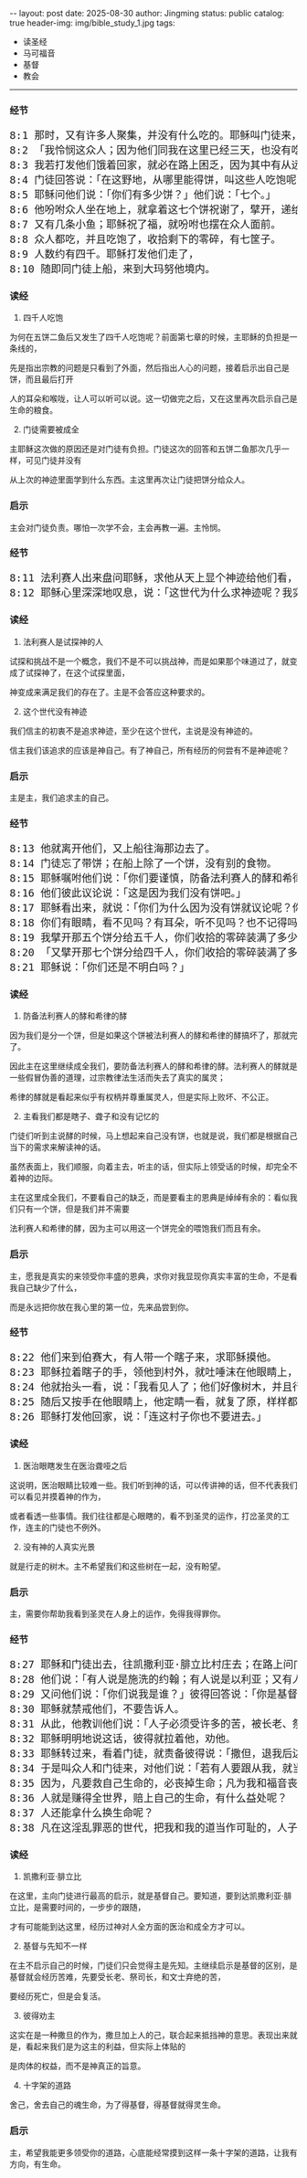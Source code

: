 --
layout:     post
date: 2025-08-30
author: Jingming
status: public
catalog: true
header-img: img/bible_study_1.jpg
tags:
- 读圣经
- 马可福音
- 基督
- 教会
---

### 经节
<pre style="font-size: 18px;">
8:1 那时，又有许多人聚集，并没有什么吃的。耶稣叫门徒来，说：
8:2 「我怜悯这众人；因为他们同我在这里已经三天，也没有吃的了。
8:3 我若打发他们饿着回家，就必在路上困乏，因为其中有从远处来的。」
8:4 门徒回答说：「在这野地，从哪里能得饼，叫这些人吃饱呢？」
8:5 耶稣问他们说：「你们有多少饼？」他们说：「七个。」
8:6 他吩咐众人坐在地上，就拿着这七个饼祝谢了，擘开，递给门徒，叫他们摆开，门徒就摆在众人面前。
8:7 又有几条小鱼；耶稣祝了福，就吩咐也摆在众人面前。
8:8 众人都吃，并且吃饱了，收拾剩下的零碎，有七筐子。
8:9 人数约有四千。耶稣打发他们走了，
8:10 随即同门徒上船，来到大玛努他境内。
</pre>
### 读经

1. 四千人吃饱

为何在五饼二鱼后又发生了四千人吃饱呢？前面第七章的时候，主耶稣的负担是一条线的，

先是指出宗教的问题是只看到了外面，然后指出人心的问题，接着启示出自己是饼，而且最后打开

人的耳朵和喉咙，让人可以听可以说。这一切做完之后，又在这里再次启示自己是生命的粮食。

2. 门徒需要被成全

主耶稣这次做的原因还是对门徒有负担。门徒这次的回答和五饼二鱼那次几乎一样，可见门徒并没有

从上次的神迹里面学到什么东西。主这里再次让门徒把饼分给众人。

### 启示

主会对门徒负责。哪怕一次学不会，主会再教一遍。主怜悯。

### 经节
<pre style="font-size: 18px;">
8:11 法利赛人出来盘问耶稣，求他从天上显个神迹给他们看，想要试探他。
8:12 耶稣心里深深地叹息，说：「这世代为什么求神迹呢？我实在告诉你们，没有神迹给这世代看。」
</pre>

### 读经

1. 法利赛人是试探神的人

试探和挑战不是一个概念，我们不是不可以挑战神，而是如果那个味道过了，就变成了试探神了，在这个试探里面，

神变成来满足我们的存在了。主是不会答应这种要求的。

2. 这个世代没有神迹

我们信主的初衷不是追求神迹，至少在这个世代，主说是没有神迹的。

信主我们该追求的应该是神自己。有了神自己，所有经历的何尝有不是神迹呢？

### 启示

主是主，我们追求主的自己。

### 经节
<pre style="font-size: 18px;">
8:13 他就离开他们，又上船往海那边去了。
8:14 门徒忘了带饼；在船上除了一个饼，没有别的食物。
8:15 耶稣嘱咐他们说：「你们要谨慎，防备法利赛人的酵和希律的酵。」
8:16 他们彼此议论说：「这是因为我们没有饼吧。」
8:17 耶稣看出来，就说：「你们为什么因为没有饼就议论呢？你们还不省悟，还不明白吗？你们的心还是愚顽吗？
8:18 你们有眼睛，看不见吗？有耳朵，听不见吗？也不记得吗？
8:19 我擘开那五个饼分给五千人，你们收拾的零碎装满了多少篮子呢？」他们说：「十二个。」
8:20 「又擘开那七个饼分给四千人，你们收拾的零碎装满了多少筐子呢？」他们说：「七个。」
8:21 耶稣说：「你们还是不明白吗？」
</pre>
### 读经

1. 防备法利赛人的酵和希律的酵

因为我们是分一个饼，但是如果这个饼被法利赛人的酵和希律的酵搞坏了，那就完了。

因此主在这里继续成全我们，要防备法利赛人的酵和希律的酵。法利赛人的酵就是一些假冒伪善的道理，过宗教律法生活而失去了真实的属灵；

希律的酵就是看起来似乎有权柄并尊重属灵人，但是实际上败坏、不公正。

2. 主看我们都是瞎子、聋子和没有记忆的

门徒们听到主说酵的时候，马上想起来自己没有饼，也就是说，我们都是根据自己当下的需求来解读神的话。

虽然表面上，我们顺服，向着主去，听主的话，但实际上领受话的时候，却完全不着神的边际。

主在这里成全我们，不要看自己的缺乏，而是要看主的恩典是绰绰有余的：看似我们只有一个饼，但是我们并不需要

法利赛人和希律的酵，因为主可以用这一个饼完全的喂饱我们而且有余。

### 启示

主，愿我是真实的来领受你丰盛的恩典，求你对我显现你真实丰富的生命，不是看我自己缺少了什么，

而是永远把你放在我心里的第一位，先来品尝到你。

### 经节
<pre style="font-size: 18px;">
8:22 他们来到伯赛大，有人带一个瞎子来，求耶稣摸他。
8:23 耶稣拉着瞎子的手，领他到村外，就吐唾沫在他眼睛上，按手在他身上，问他说：「你看见什么了？」
8:24 他就抬头一看，说：「我看见人了；他们好像树木，并且行走。」
8:25 随后又按手在他眼睛上，他定睛一看，就复了原，样样都看得清楚了。
8:26 耶稣打发他回家，说：「连这村子你也不要进去。」
</pre>
### 读经

1. 医治眼瞎发生在医治聋哑之后

这说明，医治眼睛比较难一些。我们听到神的话，可以传讲神的话，但不代表我们可以看见并摸着神的作为，

或者看透一些事情。我们往往都是心眼瞎的，看不到圣灵的运作，打岔圣灵的工作，连主的门徒也不例外。

2. 没有神的人真实光景

就是行走的树木。主不希望我们和这些树在一起，没有盼望。

### 启示

主，需要你帮助我看到圣灵在人身上的运作，免得我得罪你。

### 经节
<pre style="font-size: 18px;">
8:27 耶稣和门徒出去，往凯撒利亚·腓立比村庄去；在路上问门徒说：「人说我是谁？」
8:28 他们说：「有人说是施洗的约翰；有人说是以利亚；又有人说是先知里的一位。」
8:29 又问他们说：「你们说我是谁？」彼得回答说：「你是基督。」
8:30 耶稣就禁戒他们，不要告诉人。
8:31 从此，他教训他们说：「人子必须受许多的苦，被长老、祭司长，和文士弃绝，并且被杀，过三天复活。」
8:32 耶稣明明地说这话，彼得就拉着他，劝他。
8:33 耶稣转过来，看着门徒，就责备彼得说：「撒但，退我后边去吧！因为你不体贴神的意思，只体贴人的意思。」
8:34 于是叫众人和门徒来，对他们说：「若有人要跟从我，就当舍己，背起他的十字架来跟从我。
8:35 因为，凡要救自己生命的，必丧掉生命；凡为我和福音丧掉生命的，必救了生命。
8:36 人就是赚得全世界，赔上自己的生命，有什么益处呢？
8:37 人还能拿什么换生命呢？
8:38 凡在这淫乱罪恶的世代，把我和我的道当作可耻的，人子在他父的荣耀里，同圣天使降临的时候，也要把那人当作可耻的。」
</pre>

### 读经

1. 凯撒利亚·腓立比

在这里，主向门徒进行最高的启示，就是基督自己。要知道，要到达凯撒利亚·腓立比，是需要时间的，一步步的跟随，

才有可能能到达这里，经历过神对人全方面的医治和成全方才可以。

2. 基督与先知不一样

在主不启示自己的时候，门徒们只会觉得主是先知。主继续启示是基督的区别，是基督就会经历苦难，先要受长老、祭司长，和文士弃绝的苦，

要经历死亡，但是会复活。

3. 彼得劝主

这实在是一种撒旦的作为，撒旦加上人的己，联合起来抵挡神的意思。表现出来就是，看起来我们是为这主的利益，但实际上体贴的

是肉体的权益，而不是神真正的旨意。

4. 十字架的道路

舍己，舍去自己的魂生命，为了得基督，得基督就得灵生命。

### 启示

主，希望我能更多领受你的道路，心底能经常摸到这样一条十字架的道路，让我有方向，有生命。
